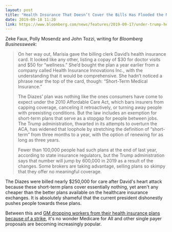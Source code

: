 ```yaml
---
layout: post
title: "Health Insurance That Doesn’t Cover the Bills Has Flooded the Market Under Trump"
date: 2019-09-18 11:20
link: https://www.bloomberg.com/news/features/2019-09-17/under-trump-health-insurance-with-less-coverage-floods-market
---
```


Zeke Faux, Polly Mosendz and John Tozzi, writing for *Bloomberg Businessweek*:

> On her way out, Marisia gave the billing clerk David’s health insurance card. It looked like any other, listing a copay of $30 for doctor visits and $50 for “wellness.” She’d bought the plan a year earlier from a company called Health Insurance Innovations Inc., with the understanding that it would be comprehensive. She hadn’t noticed a phrase near the top of the card, though: “Short-Term Medical Insurance.”
>
> The Diazes’ plan was nothing like the ones consumers have come to expect under the 2010 Affordable Care Act, which bars insurers from capping coverage, canceling it retroactively, or turning away people with preexisting conditions. But the law includes an exemption for short-term plans that serve as a stopgap for people between jobs. The Trump administration, thwarted in its attempts to overturn the ACA, has widened that loophole by stretching the definition of “short-term” from three months to a year, with the option of renewing for as long as three years.
>
> Fewer than 100,000 people had such plans at the end of last year, according to state insurance regulators, but the Trump administration says that number will jump by 600,000 in 2019 as a result of the changes. Some brokers are taking advantage, selling plans so skimpy that they offer no meaningful coverage. 

The Diazes were billed nearly $250,000 for care after David's heart attack because these short-term plans cover essentially nothing, yet aren't any cheaper than the better plans available on the healthcare insurance exchanges. It is absolutely shameful that the current president dishonestly pushes people towards these plans.

Between this and [GM dropping workers from their health insurance plans because of a strike](https://www.washingtonpost.com/business/2019/09/17/gm-dropped-workers-health-care-during-strike-company-says-its-standard-procedure/?noredirect=on), it's no wonder Medicare for All and other single payer proposals are becoming increasingly popular.
